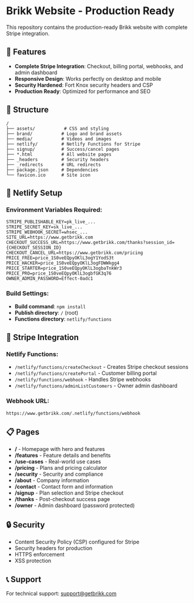 # Brikk Website - Production Ready

This repository contains the production-ready Brikk website with complete Stripe integration.

## 🚀 Features

- **Complete Stripe Integration**: Checkout, billing portal, webhooks, and admin dashboard
- **Responsive Design**: Works perfectly on desktop and mobile
- **Security Hardened**: Fort Knox security headers and CSP
- **Production Ready**: Optimized for performance and SEO

## 📁 Structure

```
/
├── assets/           # CSS and styling
├── brand/           # Logo and brand assets
├── media/           # Videos and images
├── netlify/         # Netlify Functions for Stripe
├── signup/          # Success/cancel pages
├── *.html           # All website pages
├── _headers         # Security headers
├── _redirects       # URL redirects
├── package.json     # Dependencies
└── favicon.ico      # Site icon
```

## 🔧 Netlify Setup

### Environment Variables Required:
```
STRIPE_PUBLISHABLE_KEY=pk_live_...
STRIPE_SECRET_KEY=sk_live_...
STRIPE_WEBHOOK_SECRET=whsec_...
SITE_URL=https://www.getbrikk.com
CHECKOUT_SUCCESS_URL=https://www.getbrikk.com/thanks?session_id={CHECKOUT_SESSION_ID}
CHECKOUT_CANCEL_URL=https://www.getbrikk.com/pricing
PRICE_FREE=price_1S0veEQpyOKlL3ogY1YodS3t
PRICE_HACKER=price_1S0veEQpyOKlL3ogFDWWkgg4
PRICE_STARTER=price_1S0veEQpyOKlL3ogbaTnkWr3
PRICE_PRO=price_1S0veEQpyOKlL3ogbfGK3q76
OWNER_ADMIN_PASSWORD=Effect-0adc1
```

### Build Settings:
- **Build command**: `npm install`
- **Publish directory**: `/` (root)
- **Functions directory**: `netlify/functions`

## 🎯 Stripe Integration

### Netlify Functions:
- `/netlify/functions/createCheckout` - Creates Stripe checkout sessions
- `/netlify/functions/createPortal` - Customer billing portal
- `/netlify/functions/webhook` - Handles Stripe webhooks
- `/netlify/functions/adminListCustomers` - Owner admin dashboard

### Webhook URL:
`https://www.getbrikk.com/.netlify/functions/webhook`

## 📋 Pages

- **/** - Homepage with hero and features
- **/features** - Feature details and benefits
- **/use-cases** - Real-world use cases
- **/pricing** - Plans and pricing calculator
- **/security** - Security and compliance
- **/about** - Company information
- **/contact** - Contact form and information
- **/signup** - Plan selection and Stripe checkout
- **/thanks** - Post-checkout success page
- **/owner** - Admin dashboard (password protected)

## 🔒 Security

- Content Security Policy (CSP) configured for Stripe
- Security headers for production
- HTTPS enforcement
- XSS protection

## 📞 Support

For technical support: support@getbrikk.com

